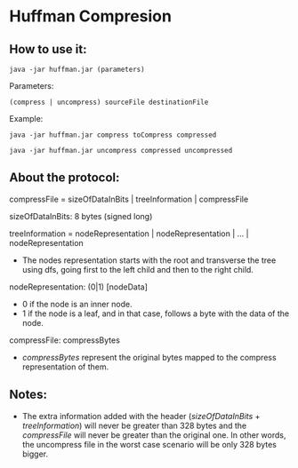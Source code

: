 # Huffman Compresion

## How to use it:

`java -jar huffman.jar (parameters)`

Parameters:

`(compress | uncompress) sourceFile destinationFile`

Example:

`java -jar huffman.jar compress toCompress compressed`

`java -jar huffman.jar uncompress compressed uncompressed`

## About the protocol:

compressFile = sizeOfDataInBits | treeInformation | compressFile

sizeOfDataInBits: 8 bytes (signed long)

treeInformation = nodeRepresentation | nodeRepresentation | ... | nodeRepresentation

*	The nodes representation starts with the root and transverse the tree using dfs, going first to the left
		child and then to the right child.

nodeRepresentation: (0|1) [nodeData]
	
*	0 if the node is an inner node.
*	1 if the node is a leaf, and in that case, follows a byte with the data of the node.
	
compressFile: compressBytes

*	*compressBytes* represent the original bytes mapped to the compress representation of them.

## Notes:

*	The extra information added with the header (*sizeOfDataInBits* + *treeInformation*) will never be
 greater than 328 bytes and the *compressFile* will never be greater than the original one. In other words, the uncompress file in the worst case scenario will be only 328 bytes bigger.


